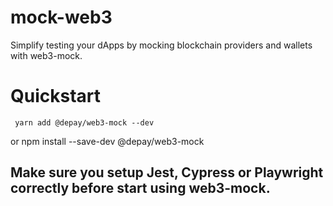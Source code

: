 # mock-web3
Simplify testing your dApps by mocking blockchain providers and wallets with web3-mock.
# Quickstart
     yarn add @depay/web3-mock --dev
or
     npm install --save-dev @depay/web3-mock
## Make sure you setup Jest, Cypress or Playwright correctly before start using web3-mock.

